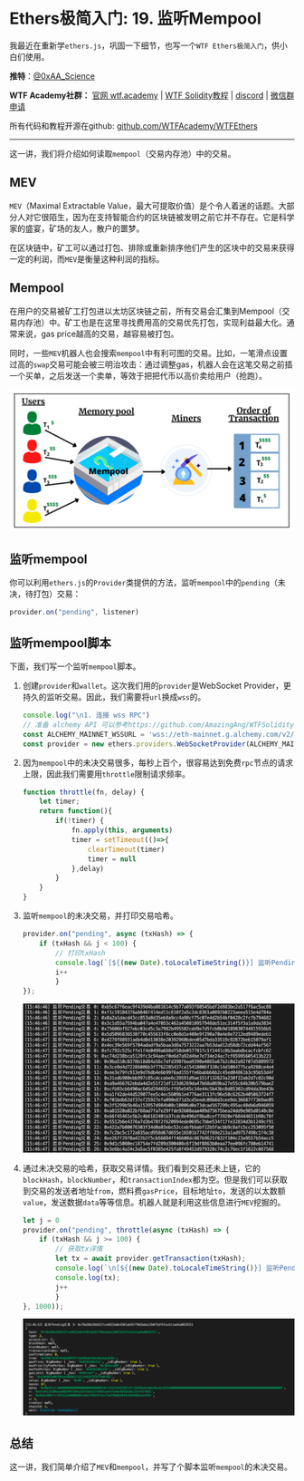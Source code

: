 # Ethers极简入门: 19. 监听Mempool

我最近在重新学`ethers.js`，巩固一下细节，也写一个`WTF Ethers极简入门`，供小白们使用。

**推特**：[@0xAA_Science](https://twitter.com/0xAA_Science)

**WTF Academy社群：** [官网 wtf.academy](https://wtf.academy) | [WTF Solidity教程](https://github.com/AmazingAng/WTFSolidity) | [discord](https://discord.gg/5akcruXrsk) | [微信群申请](https://docs.google.com/forms/d/e/1FAIpQLSe4KGT8Sh6sJ7hedQRuIYirOoZK_85miz3dw7vA1-YjodgJ-A/viewform?usp=sf_link)

所有代码和教程开源在github: [github.com/WTFAcademy/WTFEthers](https://github.com/WTFAcademy/WTFEthers)

-----

这一讲，我们将介绍如何读取`mempool`（交易内存池）中的交易。

## MEV

`MEV`（Maximal Extractable Value，最大可提取价值）是个令人着迷的话题。大部分人对它很陌生，因为在支持智能合约的区块链被发明之前它并不存在。它是科学家的盛宴，矿场的友人，散户的噩梦。

在区块链中，矿工可以通过打包、排除或重新排序他们产生的区块中的交易来获得一定的利润，而`MEV`是衡量这种利润的指标。

## Mempool

在用户的交易被矿工打包进以太坊区块链之前，所有交易会汇集到Mempool（交易内存池）中。矿工也是在这里寻找费用高的交易优先打包，实现利益最大化。通常来说，gas price越高的交易，越容易被打包。

同时，一些`MEV`机器人也会搜索`mempool`中有利可图的交易。比如，一笔滑点设置过高的`swap`交易可能会被三明治攻击：通过调整gas，机器人会在这笔交易之前插一个买单，之后发送一个卖单，等效于把把代币以高价卖给用户（抢跑）。

![Mempool](./img/19-1.png)

## 监听mempool

你可以利用`ethers.js`的`Provider`类提供的方法，监听`mempool`中的`pending`（未决，待打包）交易：

```js
provider.on("pending", listener)
```

## 监听mempool脚本

下面，我们写一个监听`mempool`脚本。

1. 创建`provider`和`wallet`。这次我们用的`provider`是WebSocket Provider，更持久的监听交易。因此，我们需要将`url`换成`wss`的。

    ```js
    console.log("\n1. 连接 wss RPC")
    // 准备 alchemy API 可以参考https://github.com/AmazingAng/WTFSolidity/blob/main/Topics/Tools/TOOL04_Alchemy/readme.md 
    const ALCHEMY_MAINNET_WSSURL = 'wss://eth-mainnet.g.alchemy.com/v2/oKmOQKbneVkxgHZfibs-iFhIlIAl6HDN';
    const provider = new ethers.providers.WebSocketProvider(ALCHEMY_MAINNET_WSSURL);
    ```

2. 因为`mempool`中的未决交易很多，每秒上百个，很容易达到免费`rpc`节点的请求上限，因此我们需要用`throttle`限制请求频率。

    ```js
    function throttle(fn, delay) {
        let timer;
        return function(){
            if(!timer) {
                fn.apply(this, arguments)
                timer = setTimeout(()=>{
                    clearTimeout(timer)
                    timer = null
                },delay)
            }
        }
    }
    ```

3. 监听`mempool`的未决交易，并打印交易哈希。

    ```js
    provider.on("pending", async (txHash) => {
        if (txHash && j < 100) {
            // 打印txHash
            console.log(`[${(new Date).toLocaleTimeString()}] 监听Pending交易 ${i}: ${txHash} \r`);
            i++
            }
    });
    ```
    ![获取pending交易哈希](./img/19-2.png)

4. 通过未决交易的哈希，获取交易详情。我们看到交易还未上链，它的`blockHash`，`blockNumber`，和`transactionIndex`都为空。但是我们可以获取到交易的发送者地址`from`，燃料费`gasPrice`，目标地址`to`，发送的以太数额`value`，发送数据`data`等等信息。机器人就是利用这些信息进行`MEV`挖掘的。

    ```js
    let j = 0
    provider.on("pending", throttle(async (txHash) => {
        if (txHash && j >= 100) {
            // 获取tx详情
            let tx = await provider.getTransaction(txHash);
            console.log(`\n[${(new Date).toLocaleTimeString()}] 监听Pending交易 ${j}: ${txHash} \r`);
            console.log(tx);
            j++
            }
    }, 1000));
    ```
    ![获取交易详情](./img/19-3.png)

## 总结

这一讲，我们简单介绍了`MEV`和`mempool`，并写了个脚本监听`mempool`的未决交易。
